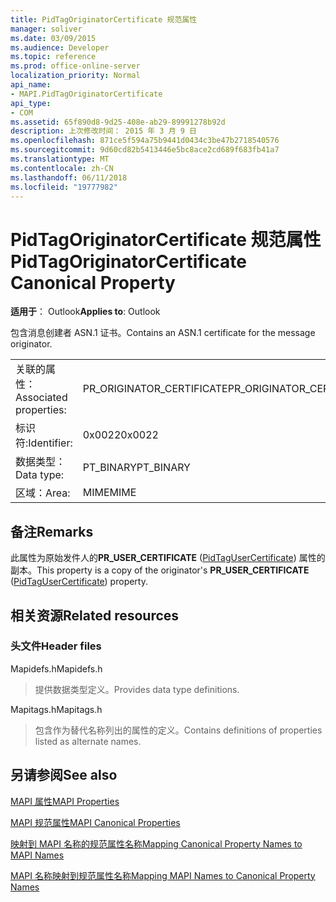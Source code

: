 ```yaml
---
title: PidTagOriginatorCertificate 规范属性
manager: soliver
ms.date: 03/09/2015
ms.audience: Developer
ms.topic: reference
ms.prod: office-online-server
localization_priority: Normal
api_name:
- MAPI.PidTagOriginatorCertificate
api_type:
- COM
ms.assetid: 65f890d8-9d25-408e-ab29-89991278b92d
description: 上次修改时间： 2015 年 3 月 9 日
ms.openlocfilehash: 871ce5f594a75b9441d0434c3be47b2718540576
ms.sourcegitcommit: 9d60cd82b5413446e5bc8ace2cd689f683fb41a7
ms.translationtype: MT
ms.contentlocale: zh-CN
ms.lasthandoff: 06/11/2018
ms.locfileid: "19777982"
---
```

# <a name="pidtagoriginatorcertificate-canonical-property"></a><span data-ttu-id="9bf30-103">PidTagOriginatorCertificate 规范属性</span><span class="sxs-lookup"><span data-stu-id="9bf30-103">PidTagOriginatorCertificate Canonical Property</span></span>

  
  
<span data-ttu-id="9bf30-104">**适用于**： Outlook</span><span class="sxs-lookup"><span data-stu-id="9bf30-104">**Applies to**: Outlook</span></span> 
  
<span data-ttu-id="9bf30-105">包含消息创建者 ASN.1 证书。</span><span class="sxs-lookup"><span data-stu-id="9bf30-105">Contains an ASN.1 certificate for the message originator.</span></span>
  
|||
|:-----|:-----|
|<span data-ttu-id="9bf30-106">关联的属性：</span><span class="sxs-lookup"><span data-stu-id="9bf30-106">Associated properties:</span></span>  <br/> |<span data-ttu-id="9bf30-107">PR_ORIGINATOR_CERTIFICATE</span><span class="sxs-lookup"><span data-stu-id="9bf30-107">PR_ORIGINATOR_CERTIFICATE</span></span>  <br/> |
|<span data-ttu-id="9bf30-108">标识符:</span><span class="sxs-lookup"><span data-stu-id="9bf30-108">Identifier:</span></span>  <br/> |<span data-ttu-id="9bf30-109">0x0022</span><span class="sxs-lookup"><span data-stu-id="9bf30-109">0x0022</span></span>  <br/> |
|<span data-ttu-id="9bf30-110">数据类型：</span><span class="sxs-lookup"><span data-stu-id="9bf30-110">Data type:</span></span>  <br/> |<span data-ttu-id="9bf30-111">PT_BINARY</span><span class="sxs-lookup"><span data-stu-id="9bf30-111">PT_BINARY</span></span>  <br/> |
|<span data-ttu-id="9bf30-112">区域：</span><span class="sxs-lookup"><span data-stu-id="9bf30-112">Area:</span></span>  <br/> |<span data-ttu-id="9bf30-113">MIME</span><span class="sxs-lookup"><span data-stu-id="9bf30-113">MIME</span></span>  <br/> |
   
## <a name="remarks"></a><span data-ttu-id="9bf30-114">备注</span><span class="sxs-lookup"><span data-stu-id="9bf30-114">Remarks</span></span>

<span data-ttu-id="9bf30-115">此属性为原始发件人的**PR_USER_CERTIFICATE** ([PidTagUserCertificate](pidtagusercertificate-canonical-property.md)) 属性的副本。</span><span class="sxs-lookup"><span data-stu-id="9bf30-115">This property is a copy of the originator's **PR_USER_CERTIFICATE** ([PidTagUserCertificate](pidtagusercertificate-canonical-property.md)) property.</span></span>
  
## <a name="related-resources"></a><span data-ttu-id="9bf30-116">相关资源</span><span class="sxs-lookup"><span data-stu-id="9bf30-116">Related resources</span></span>

### <a name="header-files"></a><span data-ttu-id="9bf30-117">头文件</span><span class="sxs-lookup"><span data-stu-id="9bf30-117">Header files</span></span>

<span data-ttu-id="9bf30-118">Mapidefs.h</span><span class="sxs-lookup"><span data-stu-id="9bf30-118">Mapidefs.h</span></span>
  
> <span data-ttu-id="9bf30-119">提供数据类型定义。</span><span class="sxs-lookup"><span data-stu-id="9bf30-119">Provides data type definitions.</span></span>
    
<span data-ttu-id="9bf30-120">Mapitags.h</span><span class="sxs-lookup"><span data-stu-id="9bf30-120">Mapitags.h</span></span>
  
> <span data-ttu-id="9bf30-121">包含作为替代名称列出的属性的定义。</span><span class="sxs-lookup"><span data-stu-id="9bf30-121">Contains definitions of properties listed as alternate names.</span></span>
    
## <a name="see-also"></a><span data-ttu-id="9bf30-122">另请参阅</span><span class="sxs-lookup"><span data-stu-id="9bf30-122">See also</span></span>



[<span data-ttu-id="9bf30-123">MAPI 属性</span><span class="sxs-lookup"><span data-stu-id="9bf30-123">MAPI Properties</span></span>](mapi-properties.md)
  
[<span data-ttu-id="9bf30-124">MAPI 规范属性</span><span class="sxs-lookup"><span data-stu-id="9bf30-124">MAPI Canonical Properties</span></span>](mapi-canonical-properties.md)
  
[<span data-ttu-id="9bf30-125">映射到 MAPI 名称的规范属性名称</span><span class="sxs-lookup"><span data-stu-id="9bf30-125">Mapping Canonical Property Names to MAPI Names</span></span>](mapping-canonical-property-names-to-mapi-names.md)
  
[<span data-ttu-id="9bf30-126">MAPI 名称映射到规范属性名称</span><span class="sxs-lookup"><span data-stu-id="9bf30-126">Mapping MAPI Names to Canonical Property Names</span></span>](mapping-mapi-names-to-canonical-property-names.md)

